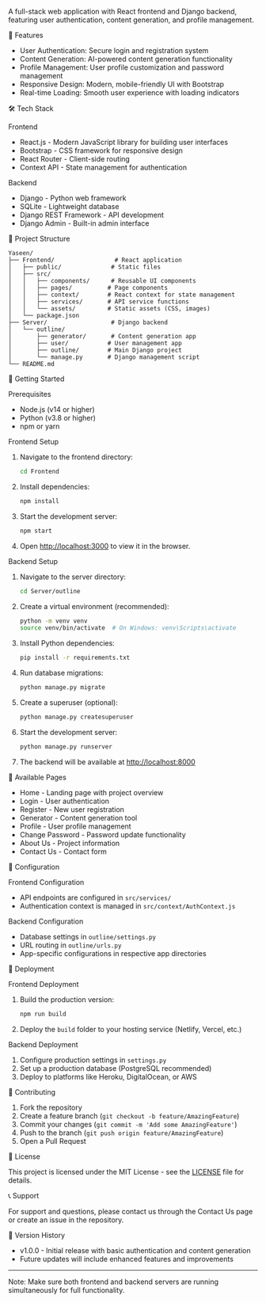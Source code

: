 
A full-stack web application with React frontend and Django backend, featuring user authentication, content generation, and profile management.

🚀 Features

- User Authentication: Secure login and registration system
- Content Generation: AI-powered content generation functionality
- Profile Management: User profile customization and password management
- Responsive Design: Modern, mobile-friendly UI with Bootstrap
- Real-time Loading: Smooth user experience with loading indicators

🛠️ Tech Stack

Frontend
- React.js - Modern JavaScript library for building user interfaces
- Bootstrap - CSS framework for responsive design
- React Router - Client-side routing
- Context API - State management for authentication

Backend
- Django - Python web framework
- SQLite - Lightweight database
- Django REST Framework - API development
- Django Admin - Built-in admin interface

📁 Project Structure

```
Yaseen/
├── Frontend/                 # React application
│   ├── public/              # Static files
│   ├── src/
│   │   ├── components/      # Reusable UI components
│   │   ├── pages/          # Page components
│   │   ├── context/        # React context for state management
│   │   ├── services/       # API service functions
│   │   └── assets/         # Static assets (CSS, images)
│   └── package.json
├── Server/                  # Django backend
│   └── outline/
│       ├── generator/       # Content generation app
│       ├── user/           # User management app
│       ├── outline/        # Main Django project
│       └── manage.py       # Django management script
└── README.md
```

🚀 Getting Started

Prerequisites

- Node.js (v14 or higher)
- Python (v3.8 or higher)
- npm or yarn

Frontend Setup

1. Navigate to the frontend directory:
   ```bash
   cd Frontend
   ```

2. Install dependencies:
   ```bash
   npm install
   ```

3. Start the development server:
   ```bash
   npm start
   ```

4. Open [http://localhost:3000](http://localhost:3000) to view it in the browser.

Backend Setup

1. Navigate to the server directory:
   ```bash
   cd Server/outline
   ```

2. Create a virtual environment (recommended):
   ```bash
   python -m venv venv
   source venv/bin/activate  # On Windows: venv\Scripts\activate
   ```

3. Install Python dependencies:
   ```bash
   pip install -r requirements.txt
   ```

4. Run database migrations:
   ```bash
   python manage.py migrate
   ```

5. Create a superuser (optional):
   ```bash
   python manage.py createsuperuser
   ```

6. Start the development server:
   ```bash
   python manage.py runserver
   ```

7. The backend will be available at [http://localhost:8000](http://localhost:8000)

📱 Available Pages

- Home - Landing page with project overview
- Login - User authentication
- Register - New user registration
- Generator - Content generation tool
- Profile - User profile management
- Change Password - Password update functionality
- About Us - Project information
- Contact Us - Contact form

🔧 Configuration

Frontend Configuration
- API endpoints are configured in `src/services/`
- Authentication context is managed in `src/context/AuthContext.js`

Backend Configuration
- Database settings in `outline/settings.py`
- URL routing in `outline/urls.py`
- App-specific configurations in respective app directories

🚀 Deployment

Frontend Deployment
1. Build the production version:
   ```bash
   npm run build
   ```

2. Deploy the `build` folder to your hosting service (Netlify, Vercel, etc.)

Backend Deployment
1. Configure production settings in `settings.py`
2. Set up a production database (PostgreSQL recommended)
3. Deploy to platforms like Heroku, DigitalOcean, or AWS

🤝 Contributing

1. Fork the repository
2. Create a feature branch (`git checkout -b feature/AmazingFeature`)
3. Commit your changes (`git commit -m 'Add some AmazingFeature'`)
4. Push to the branch (`git push origin feature/AmazingFeature`)
5. Open a Pull Request

📝 License

This project is licensed under the MIT License - see the [LICENSE](LICENSE) file for details.

📞 Support

For support and questions, please contact us through the Contact Us page or create an issue in the repository.

🔄 Version History

- v1.0.0 - Initial release with basic authentication and content generation
- Future updates will include enhanced features and improvements

---

Note: Make sure both frontend and backend servers are running simultaneously for full functionality. 
